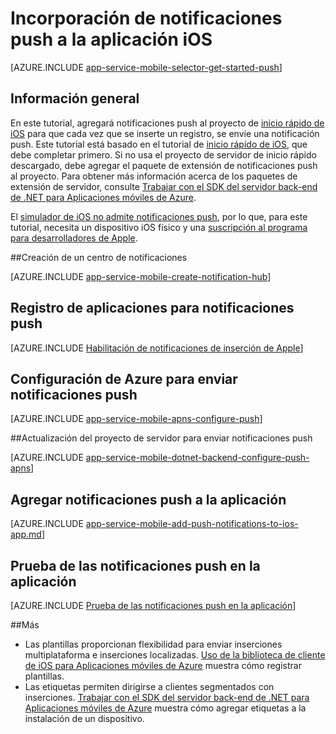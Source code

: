 <properties
	pageTitle="Incorporación de notificaciones push a la aplicación iOS con las Aplicaciones móviles de Azure"
	description="Obtenga información acerca de cómo usar las Aplicaciones móviles de Azure para enviar notificaciones push a su aplicación iOS."
	services="app-service\mobile"
	documentationCenter="ios"
	manager="dwrede"
	editor=""
	authors="krisragh"/>

<tags
	ms.service="app-service-mobile"
	ms.workload="mobile"
	ms.tgt_pltfrm="mobile-ios"
	ms.devlang="objective-c"
	ms.topic="article"
	ms.date="03/09/2016"
	ms.author="krisragh"/>


# Incorporación de notificaciones push a la aplicación iOS

[AZURE.INCLUDE [app-service-mobile-selector-get-started-push](../../includes/app-service-mobile-selector-get-started-push.md)]

## Información general
En este tutorial, agregará notificaciones push al proyecto de [inicio rápido de iOS] para que cada vez que se inserte un registro, se envíe una notificación push. Este tutorial está basado en el tutorial de [inicio rápido de iOS], que debe completar primero. Si no usa el proyecto de servidor de inicio rápido descargado, debe agregar el paquete de extensión de notificaciones push al proyecto. Para obtener más información acerca de los paquetes de extensión de servidor, consulte [Trabajar con el SDK del servidor back-end de .NET para Aplicaciones móviles de Azure](app-service-mobile-dotnet-backend-how-to-use-server-sdk.md).

El [simulador de iOS no admite notificaciones push](https://developer.apple.com/library/ios/documentation/IDEs/Conceptual/iOS_Simulator_Guide/TestingontheiOSSimulator.html), por lo que, para este tutorial, necesita un dispositivo iOS físico y una [suscripción al programa para desarrolladores de Apple](https://developer.apple.com/programs/ios/).

##<a name="create-hub"></a>Creación de un centro de notificaciones

[AZURE.INCLUDE [app-service-mobile-create-notification-hub](../../includes/app-service-mobile-create-notification-hub.md)]

## <a id="register"></a>Registro de aplicaciones para notificaciones push

[AZURE.INCLUDE [Habilitación de notificaciones de inserción de Apple](../../includes/enable-apple-push-notifications.md)]

## Configuración de Azure para enviar notificaciones push

[AZURE.INCLUDE [app-service-mobile-apns-configure-push](../../includes/app-service-mobile-apns-configure-push.md)]

##<a id="update-server"></a>Actualización del proyecto de servidor para enviar notificaciones push

[AZURE.INCLUDE [app-service-mobile-dotnet-backend-configure-push-apns](../../includes/app-service-mobile-dotnet-backend-configure-push-apns.md)]

## <a id="add-push"></a>Agregar notificaciones push a la aplicación

[AZURE.INCLUDE [app-service-mobile-add-push-notifications-to-ios-app.md](../../includes/app-service-mobile-add-push-notifications-to-ios-app.md)]

## <a id="test"></a>Prueba de las notificaciones push en la aplicación

[AZURE.INCLUDE [Prueba de las notificaciones push en la aplicación](../../includes/test-push-notifications-in-app.md)]

##<a id="more"></a>Más

* Las plantillas proporcionan flexibilidad para enviar inserciones multiplataforma e inserciones localizadas. [Uso de la biblioteca de cliente de iOS para Aplicaciones móviles de Azure](app-service-mobile-ios-how-to-use-client-library.md#templates) muestra cómo registrar plantillas.
* Las etiquetas permiten dirigirse a clientes segmentados con inserciones. [Trabajar con el SDK del servidor back-end de .NET para Aplicaciones móviles de Azure](app-service-mobile-dotnet-backend-how-to-use-server-sdk.md#tags) muestra cómo agregar etiquetas a la instalación de un dispositivo.

<!-- Anchors.  -->
[Generate iOS certificate signing request]: #certificates
[Register your app and enable push notifications]: #register
[Create a provisioning profile for the app]: #profile
[Add push notifications to the app]: #add-push
[Configure your mobile backend to send push requests]: #configure
[Update the server to send push notifications]: #update-server
[Publish the mobile backend to Azure]: #publish-mobile-service
[Test your app]: #test-the-service

<!-- Images. -->

<!-- URLs. -->
[inicio rápido de iOS]: app-service-mobile-ios-get-started.md

<!---HONumber=AcomDC_0316_2016-->